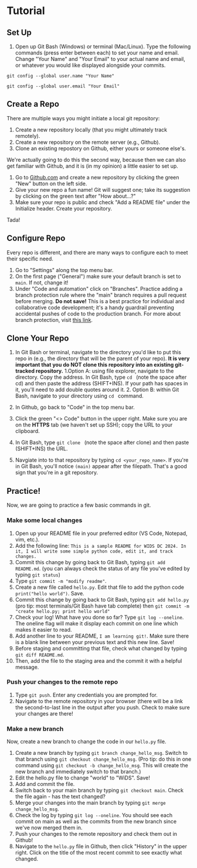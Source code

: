# Tutorial 
## Set Up

1. Open up Git Bash (Windows) or terminal (Mac/Linux). Type the following commands (press enter between each) to set your name and email. Change "Your Name" and "Your Email" to your actual name and email, or whatever you would like displayed alongside your commits.

`git config --global user.name "Your Name"`

`git config --global user.email "Your Email"`

## Create a Repo
There are multiple ways you might initiate a local git repository:
1. Create a new repository locally (that you might ultimately track remotely).
2. Create a new repository on the remote server (e.g., Github).
3. Clone an existing repostory on Github, either yours or someone else's.

We're actually going to do this the second way, because then we can also get familiar with Github, and it is (in my opinion) a little easier to set up.

1. Go to [Github.com](https://github.com) and create a new repository by clicking the green "New" button on the left side.
2. Give your new repo a fun name! Git will suggest one; take its suggestion by clicking on the green text after "How about...?"
3. Make sure your repo is public and check "Add a README file" under the Initialize header. Create your repository.

Tada!

## Configure Repo
Every repo is different, and there are many ways to configure each to meet their specific need. 

1. Go to "Settings" along the top menu bar.
2. On the first page ("General") make sure your default branch is set to `main`. If not, change it!
3. Under "Code and automation" click on "Branches". Practice adding a branch protection rule where the "main" branch requires a pull request before merging. **Do not save!** This is a best practice for individual and collaborative code development; it's a handy guardrail preventing accidental pushes of code to the production branch. For more about branch protection, visit [this link](https://docs.github.com/en/repositories/configuring-branches-and-merges-in-your-repository/managing-protected-branches/managing-a-branch-protection-rulegit).

## Clone Your Repo

1. In Git Bash or terminal, navigate to the directory you'd like to put this repo in (e.g., the directory that will be the parent of your repo). **It is very important that you do NOT clone this repository into an existing git-tracked repository.**
     1.Option A: using file explorer, navigate to the directory. Copy the address. In Git Bash, type `cd ` (note the space after cd) and then paste the address (SHIFT+INS). If your path has spaces in it, you'll need to add double quotes around it.
     2. Option B: within Git Bash, navigate to your directory using `cd ` command.

3. In Github, go back to "Code" in the top menu bar.
4. Click the green "<> Code" button in the upper right. Make sure you are on the **HTTPS** tab (we haven't set up SSH); copy the URL to your clipboard.
5. In Git Bash, type `git clone ` (note the space after clone) and then paste (SHIFT+INS) the URL. 
6. Navgiate into to that repository by typing `cd <your_repo_name>`. If you're in Git Bash, you'll notice `(main)` appear after the filepath. That's a good sign that you're in a git repository.

## Practice!
Now, we are going to practice a few basic commands in git.

### Make some local changes
1. Open up your README file in your preferred editor (VS Code, Notepad, vim, etc.).
2. Add the following line: `This is a sample README for WIDS DC 2024. In it, I will write some simple python code, edit it, and track changes.`
3. Commit this change by going back to Git Bash, typing `git add README.md`. (you can always check the status of any file you've edited by typing `git status`)
4. Type `git commit -m "modify readme"`.
5. Create a new file called `hello.py`. Edit that file to add the python code `print("hello world")`. Save.
6. Commit this change by going back to Git Bash, typing `git add hello.py` (pro tip: most terminals/Git Bash have tab complete) then `git commit -m "create hello.py; print hello world"`
7. Check your log! What have you done so far? Type `git log --oneline`. The oneline flag will make it display each commit on one line which makes it easier to read.
8. Add another line to your README, `I am learning git!`. Make sure there is a blank line between your previous text and this new line. Save!
9. Before staging and committing that file, check what changed by typing `git diff README.md`.
10. Then, add the file to the staging area and the commit it with a helpful message.

### Push your changes to the remote repo
1. Type `git push`. Enter any credentials you are prompted for.
2. Navigate to the remote repository in your browser (there will be a link the second-to-last line in the output after you push. Check to make sure your changes are there!

### Make a new branch
Now, create a new branch to change the code in our `hello.py` file.

1. Create a new branch by typing `git branch change_hello_msg`. Switch to that branch using `git checkout change_hello_msg`. (Pro tip: do this in one command using `git checkout -b change_hello_msg`. This will create the new branch and immediately switch to that branch.)
3. Edit the hello.py file to change "world" to "WiDS". Save!
4. Add and commit the file.
5. Switch back to your main branch by typing `git checkout main`. Check the file again - has the text changed?
6. Merge your changes into the main branch by typing `git merge change_hello_msg`.
7. Check the log by typing `git log --oneline`. You should see each commit on main as well as the commits from the new branch since we've now merged them in.
8. Push your changes to the remote repository and check them out in Github!
9. Navigate to the `hello.py` file in Github, then click "History" in the upper right. Click on the title of the most recent commit to see exactly what changed.
